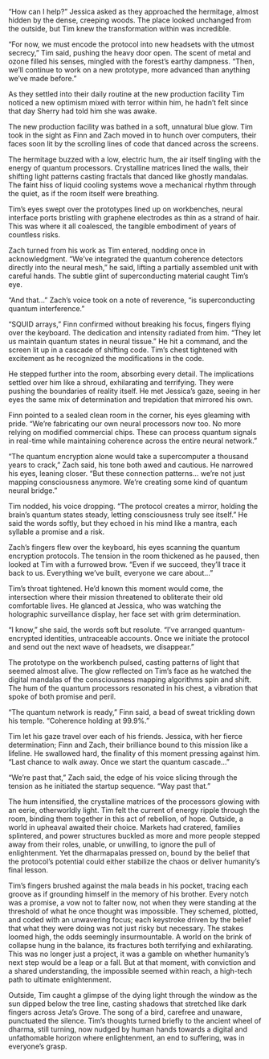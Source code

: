 “How can I help?” Jessica asked as they approached the hermitage, almost hidden by the dense, creeping woods. The place looked unchanged from the outside, but Tim knew the transformation within was incredible. 

“For now, we must encode the protocol into new headsets with the utmost secrecy,” Tim said, pushing the heavy door open. The scent of metal and ozone filled his senses, mingled with the forest’s earthy dampness. “Then, we’ll continue to work on a new prototype, more advanced than anything we’ve made before.” 

As they settled into their daily routine at the new production facility Tim noticed a new optimism mixed with terror within him, he hadn’t felt since that day Sherry had told him she was awake.  

The new production facility was bathed in a soft, unnatural blue glow. Tim took in the sight as Finn and Zach moved in to hunch over computers, their faces soon lit by the scrolling lines of code that danced across the screens. 

The hermitage buzzed with a low, electric hum, the air itself tingling with the energy of quantum processors. Crystalline matrices lined the walls, their shifting light patterns casting fractals that danced like ghostly mandalas. The faint hiss of liquid cooling systems wove a mechanical rhythm through the quiet, as if the room itself were breathing. 

Tim’s eyes swept over the prototypes lined up on workbenches, neural interface ports bristling with graphene electrodes as thin as a strand of hair. This was where it all coalesced, the tangible embodiment of years of countless risks. 

Zach turned from his work as Tim entered, nodding once in acknowledgment. “We’ve integrated the quantum coherence detectors directly into the neural mesh,” he said, lifting a partially assembled unit with careful hands. The subtle glint of superconducting material caught Tim’s eye. 

“And that…” Zach’s voice took on a note of reverence, “is superconducting quantum interference.” 

“SQUID arrays,” Finn confirmed without breaking his focus, fingers flying over the keyboard. The dedication and intensity radiated from him. “They let us maintain quantum states in neural tissue.” He hit a command, and the screen lit up in a cascade of shifting code. Tim’s chest tightened with excitement as he recognized the modifications in the code. 

He stepped further into the room, absorbing every detail. The implications settled over him like a shroud, exhilarating and terrifying. They were pushing the boundaries of reality itself. He met Jessica’s gaze, seeing in her eyes the same mix of determination and trepidation that mirrored his own. 

Finn pointed to a sealed clean room in the corner, his eyes gleaming with pride. “We’re fabricating our own neural processors now too. No more relying on modified commercial chips. These can process quantum signals in real-time while maintaining coherence across the entire neural network.” 

“The quantum encryption alone would take a supercomputer a thousand years to crack,” Zach said, his tone both awed and cautious. He narrowed his eyes, leaning closer. “But these connection patterns… we’re not just mapping consciousness anymore. We’re creating some kind of quantum neural bridge.” 

Tim nodded, his voice dropping. “The protocol creates a mirror, holding the brain’s quantum states steady, letting consciousness truly see itself.” He said the words softly, but they echoed in his mind like a mantra, each syllable a promise and a risk. 

Zach’s fingers flew over the keyboard, his eyes scanning the quantum encryption protocols. The tension in the room thickened as he paused, then looked at Tim with a furrowed brow. “Even if we succeed, they’ll trace it back to us. Everything we’ve built, everyone we care about…” 

Tim’s throat tightened. He’d known this moment would come, the intersection where their mission threatened to obliterate their old comfortable lives. He glanced at Jessica, who was watching the holographic surveillance display, her face set with grim determination. 

“I know,” she said, the words soft but resolute. “I’ve arranged quantum-encrypted identities, untraceable accounts. Once we initiate the protocol and send out the next wave of headsets, we disappear.” 

The prototype on the workbench pulsed, casting patterns of light that seemed almost alive. The glow reflected on Tim’s face as he watched the digital mandalas of the consciousness mapping algorithms spin and shift. The hum of the quantum processors resonated in his chest, a vibration that spoke of both promise and peril. 

“The quantum network is ready,” Finn said, a bead of sweat trickling down his temple. “Coherence holding at 99.9%.” 

Tim let his gaze travel over each of his friends. Jessica, with her fierce determination; Finn and Zach, their brilliance bound to this mission like a lifeline. He swallowed hard, the finality of this moment pressing against him. “Last chance to walk away. Once we start the quantum cascade…” 

“We’re past that,” Zach said, the edge of his voice slicing through the tension as he initiated the startup sequence. “Way past that.” 

The hum intensified, the crystalline matrices of the processors glowing with an eerie, otherworldly light. Tim felt the current of energy ripple through the room, binding them together in this act of rebellion, of hope. Outside, a world in upheaval awaited their choice. Markets had cratered, families splintered, and power structures buckled as more and more people stepped away from their roles, unable, or unwilling, to ignore the pull of enlightenment. Yet the dharmapalas pressed on, bound by the belief that the protocol’s potential could either stabilize the chaos or deliver humanity’s final lesson. 

Tim’s fingers brushed against the mala beads in his pocket, tracing each groove as if grounding himself in the memory of his brother. Every notch was a promise, a vow not to falter now, not when they were standing at the threshold of what he once thought was impossible. They schemed, plotted, and coded with an unwavering focus; each keystroke driven by the belief that what they were doing was not just risky but necessary. The stakes loomed high, the odds seemingly insurmountable. A world on the brink of collapse hung in the balance, its fractures both terrifying and exhilarating. This was no longer just a project, it was a gamble on whether humanity’s next step would be a leap or a fall. But at that moment, with conviction and a shared understanding, the impossible seemed within reach, a high-tech path to ultimate enlightenment. 

Outside, Tim caught a glimpse of the dying light through the window as the sun dipped below the tree line, casting shadows that stretched like dark fingers across Jeta’s Grove. The song of a bird, carefree and unaware, punctuated the silence. Tim’s thoughts turned briefly to the ancient wheel of dharma, still turning, now nudged by human hands towards a digital and unfathomable horizon where enlightenment, an end to suffering, was in everyone’s grasp.
